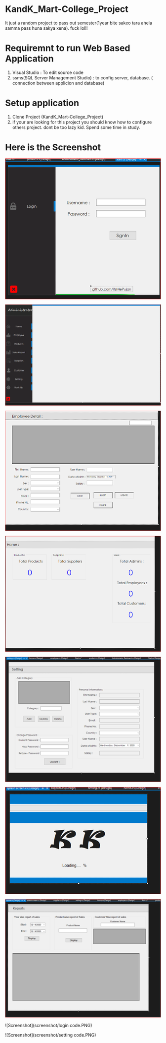 # KandK_Mart-College_Project
  It just a random project to pass out semester(1year bite sakeo tara ahela samma pass huna sakya xena). fuck lol!! 
  
  # Requiremnt to run Web Based Application
1. Visual Studio : To edit source code  
2. ssms(SQL Server Management Studio) : to config server, database. ( connection between applicion and database)

# Setup application
1. Clone Project (KandK_Mart-College_Project)
2. if your are looking for this project you should know how to configure others project.  dont be too lazy kid. Spend some time in study. 

# Here is the Screenshot 
![Screenshot](screenshot/1.png)

![Screenshot](screenshot/2.png)

![Screenshot](screenshot/3.png)

![Screenshot](screenshot/4.png)

![Screenshot](screenshot/5.png)

![Screenshot](screenshot/6.png)

![Screenshot](screenshot/7.png)

![Screenshot](screenshot/login code.PNG)

![Screenshot](screenshot/setting code.PNG)

